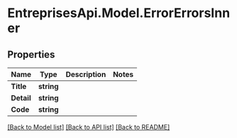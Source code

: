 # EntreprisesApi.Model.ErrorErrorsInner

## Properties

Name | Type | Description | Notes
------------ | ------------- | ------------- | -------------
**Title** | **string** |  | 
**Detail** | **string** |  | 
**Code** | **string** |  | 

[[Back to Model list]](../README.md#documentation-for-models) [[Back to API list]](../README.md#documentation-for-api-endpoints) [[Back to README]](../README.md)

